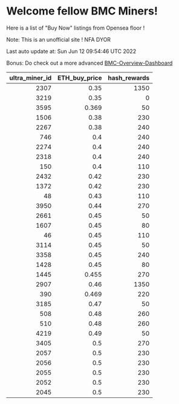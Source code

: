 # Welcome fellow BMC Miners!
Here is a list of "Buy Now" listings from Opensea floor !

Note: This is an unofficial site ! NFA DYOR

Last auto update at: Sun Jun 12 09:54:46 UTC 2022

Bonus: Do check out a more advanced [BMC-Overview-Dashboard](https://dune.com/defifunk/BMC-Overview-Dashboard)


|   ultra_miner_id |   ETH_buy_price |   hash_rewards |
|-----------------:|----------------:|---------------:|
|             2307 |           0.35  |           1350 |
|             3219 |           0.35  |              0 |
|             3595 |           0.369 |             50 |
|             1506 |           0.38  |            230 |
|             2267 |           0.38  |            240 |
|              746 |           0.4   |            240 |
|             2274 |           0.4   |            240 |
|             2318 |           0.4   |            240 |
|              150 |           0.4   |            110 |
|             2432 |           0.42  |            230 |
|             1372 |           0.42  |            230 |
|               48 |           0.43  |            110 |
|             3950 |           0.44  |            270 |
|             2661 |           0.45  |             50 |
|             1607 |           0.45  |             80 |
|               46 |           0.45  |            110 |
|             3114 |           0.45  |             50 |
|             3358 |           0.45  |            240 |
|             1428 |           0.45  |             80 |
|             1445 |           0.455 |            270 |
|             2907 |           0.46  |           1350 |
|              390 |           0.469 |            220 |
|             3185 |           0.47  |             50 |
|              508 |           0.48  |            260 |
|              510 |           0.48  |            260 |
|             4219 |           0.49  |             50 |
|             3405 |           0.5   |            270 |
|             2057 |           0.5   |            230 |
|             2056 |           0.5   |            230 |
|             2055 |           0.5   |            230 |
|             2052 |           0.5   |            230 |
|             2045 |           0.5   |            230 |